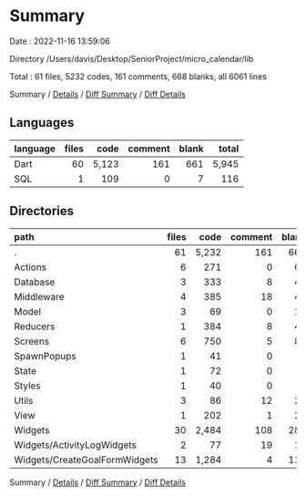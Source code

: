 # Summary

Date : 2022-11-16 13:59:06

Directory /Users/davis/Desktop/SeniorProject/micro_calendar/lib

Total : 61 files,  5232 codes, 161 comments, 668 blanks, all 6061 lines

Summary / [Details](details.md) / [Diff Summary](diff.md) / [Diff Details](diff-details.md)

## Languages
| language | files | code | comment | blank | total |
| :--- | ---: | ---: | ---: | ---: | ---: |
| Dart | 60 | 5,123 | 161 | 661 | 5,945 |
| SQL | 1 | 109 | 0 | 7 | 116 |

## Directories
| path | files | code | comment | blank | total |
| :--- | ---: | ---: | ---: | ---: | ---: |
| . | 61 | 5,232 | 161 | 668 | 6,061 |
| Actions | 6 | 271 | 0 | 68 | 339 |
| Database | 3 | 333 | 8 | 41 | 382 |
| Middleware | 4 | 385 | 18 | 47 | 450 |
| Model | 3 | 69 | 0 | 11 | 80 |
| Reducers | 1 | 384 | 8 | 40 | 432 |
| Screens | 6 | 750 | 5 | 84 | 839 |
| SpawnPopups | 1 | 41 | 0 | 6 | 47 |
| State | 1 | 72 | 0 | 7 | 79 |
| Styles | 1 | 40 | 0 | 7 | 47 |
| Utils | 3 | 86 | 12 | 20 | 118 |
| View | 1 | 202 | 1 | 27 | 230 |
| Widgets | 30 | 2,484 | 108 | 289 | 2,881 |
| Widgets/ActivityLogWidgets | 2 | 77 | 19 | 15 | 111 |
| Widgets/CreateGoalFormWidgets | 13 | 1,284 | 4 | 118 | 1,406 |

Summary / [Details](details.md) / [Diff Summary](diff.md) / [Diff Details](diff-details.md)